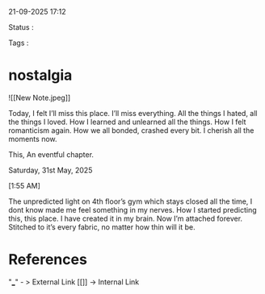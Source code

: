 21-09-2025 17:12

Status : 

Tags : 

# nostalgia
  
![[New Note.jpeg]]
  
Today, I felt I’ll miss this place. I’ll miss everything. All the things I hated, all the things I loved. How I learned and unlearned all the things. How I felt romanticism again. How we all bonded, crashed every bit. I cherish all the moments now. 

  

This, An eventful chapter.

  

Saturday, 31st May, 2025

[1:55 AM]

  

The unpredicted light on 4th floor’s gym which stays closed all the time, I dont know made me feel something in my nerves. How I started predicting this, this place. I have created it in my brain. Now I’m attached forever. Stitched to it’s every fabric, no matter how thin will it be.

# References


"[_]("")" - >  External Link
[[]] -> Internal Link

